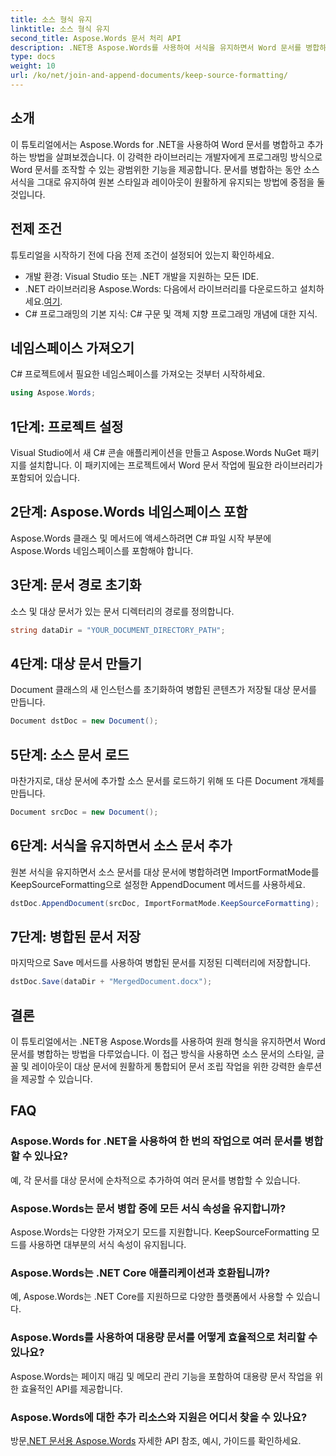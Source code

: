 ```yaml
---
title: 소스 형식 유지
linktitle: 소스 형식 유지
second_title: Aspose.Words 문서 처리 API
description: .NET용 Aspose.Words를 사용하여 서식을 유지하면서 Word 문서를 병합하는 방법을 알아보세요. 문서 조립 작업을 자동화하려는 개발자에게 이상적입니다.
type: docs
weight: 10
url: /ko/net/join-and-append-documents/keep-source-formatting/
---
```

## 소개

이 튜토리얼에서는 Aspose.Words for .NET을 사용하여 Word 문서를 병합하고 추가하는 방법을 살펴보겠습니다. 이 강력한 라이브러리는 개발자에게 프로그래밍 방식으로 Word 문서를 조작할 수 있는 광범위한 기능을 제공합니다. 문서를 병합하는 동안 소스 서식을 그대로 유지하여 원본 스타일과 레이아웃이 원활하게 유지되는 방법에 중점을 둘 것입니다.

## 전제 조건

튜토리얼을 시작하기 전에 다음 전제 조건이 설정되어 있는지 확인하세요.

- 개발 환경: Visual Studio 또는 .NET 개발을 지원하는 모든 IDE.
-  .NET 라이브러리용 Aspose.Words: 다음에서 라이브러리를 다운로드하고 설치하세요.[여기](https://releases.aspose.com/words/net/).
- C# 프로그래밍의 기본 지식: C# 구문 및 객체 지향 프로그래밍 개념에 대한 지식.

## 네임스페이스 가져오기

C# 프로젝트에서 필요한 네임스페이스를 가져오는 것부터 시작하세요.

```csharp
using Aspose.Words;
```

## 1단계: 프로젝트 설정

Visual Studio에서 새 C# 콘솔 애플리케이션을 만들고 Aspose.Words NuGet 패키지를 설치합니다. 이 패키지에는 프로젝트에서 Word 문서 작업에 필요한 라이브러리가 포함되어 있습니다.

## 2단계: Aspose.Words 네임스페이스 포함

Aspose.Words 클래스 및 메서드에 액세스하려면 C# 파일 시작 부분에 Aspose.Words 네임스페이스를 포함해야 합니다.

## 3단계: 문서 경로 초기화

소스 및 대상 문서가 있는 문서 디렉터리의 경로를 정의합니다.

```csharp
string dataDir = "YOUR_DOCUMENT_DIRECTORY_PATH";
```

## 4단계: 대상 문서 만들기

Document 클래스의 새 인스턴스를 초기화하여 병합된 콘텐츠가 저장될 대상 문서를 만듭니다.

```csharp
Document dstDoc = new Document();
```

## 5단계: 소스 문서 로드

마찬가지로, 대상 문서에 추가할 소스 문서를 로드하기 위해 또 다른 Document 개체를 만듭니다.

```csharp
Document srcDoc = new Document();
```

## 6단계: 서식을 유지하면서 소스 문서 추가

원본 서식을 유지하면서 소스 문서를 대상 문서에 병합하려면 ImportFormatMode를 KeepSourceFormatting으로 설정한 AppendDocument 메서드를 사용하세요.

```csharp
dstDoc.AppendDocument(srcDoc, ImportFormatMode.KeepSourceFormatting);
```

## 7단계: 병합된 문서 저장

마지막으로 Save 메서드를 사용하여 병합된 문서를 지정된 디렉터리에 저장합니다.

```csharp
dstDoc.Save(dataDir + "MergedDocument.docx");
```

## 결론

이 튜토리얼에서는 .NET용 Aspose.Words를 사용하여 원래 형식을 유지하면서 Word 문서를 병합하는 방법을 다루었습니다. 이 접근 방식을 사용하면 소스 문서의 스타일, 글꼴 및 레이아웃이 대상 문서에 원활하게 통합되어 문서 조립 작업을 위한 강력한 솔루션을 제공할 수 있습니다.

## FAQ

### Aspose.Words for .NET을 사용하여 한 번의 작업으로 여러 문서를 병합할 수 있나요?
예, 각 문서를 대상 문서에 순차적으로 추가하여 여러 문서를 병합할 수 있습니다.

### Aspose.Words는 문서 병합 중에 모든 서식 속성을 유지합니까?
Aspose.Words는 다양한 가져오기 모드를 지원합니다. KeepSourceFormatting 모드를 사용하면 대부분의 서식 속성이 유지됩니다.

### Aspose.Words는 .NET Core 애플리케이션과 호환됩니까?
예, Aspose.Words는 .NET Core를 지원하므로 다양한 플랫폼에서 사용할 수 있습니다.

### Aspose.Words를 사용하여 대용량 문서를 어떻게 효율적으로 처리할 수 있나요?
Aspose.Words는 페이지 매김 및 메모리 관리 기능을 포함하여 대용량 문서 작업을 위한 효율적인 API를 제공합니다.

### Aspose.Words에 대한 추가 리소스와 지원은 어디서 찾을 수 있나요?
 방문[.NET 문서용 Aspose.Words](https://reference.aspose.com/words/net/) 자세한 API 참조, 예시, 가이드를 확인하세요.